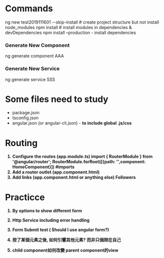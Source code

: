 # Commands
ng new test2019111601 --skip-install # create project structure but not install node_modules
npm install  # install modules in dependencies & devDependencies
npm install –production  - install dependencies

### Generate New Component
ng generate component AAA
### Generate New Service
ng generate service SSS

# Some files need to study
* package.json
* tsconfig.json
* angular.json (or angular-cli.json) - <b>to include global .js/css <b>

# Routing
1. Configure the routes (app.module.ts)
    import { RouterModule } from '@angular/router';
    RouterModule.forRoot([{path: '',component: HomeComponent}]) #imports
2. Add a router outlet (app.component.html)
    <router-outlet></router-outlet>
3. Add links (app.component.html or anything else) 
    <a class="nav-link" routerLink="/followers">Followers</a>

# Practicce
1. By options to show different form
2. Http Service including error handling
3. Form Submit test ( Should I use angular form?)

4. 按了某個元素之後, 如何引響其他元素? 而非只侷限在自己
5. child component如何改變 parent component的view
